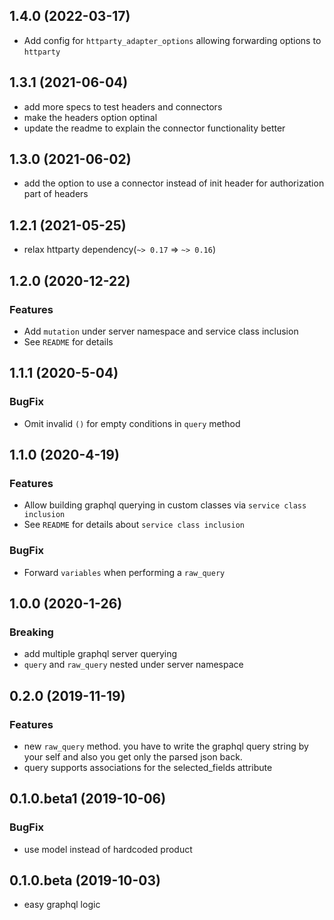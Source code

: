 ## 1.4.0 (2022-03-17)

* Add config for `httparty_adapter_options` allowing forwarding options to `httparty`

## 1.3.1 (2021-06-04)

* add more specs to test headers and connectors
* make the headers option optinal
* update the readme to explain the connector functionality better

## 1.3.0 (2021-06-02)

* add the option to use a connector instead of init header for authorization
  part of headers 

## 1.2.1 (2021-05-25)

* relax httparty dependency(`~> 0.17` => `~> 0.16`)

## 1.2.0 (2020-12-22)

### Features
* Add `mutation` under server namespace and service class inclusion
* See `README` for details

## 1.1.1 (2020-5-04)

### BugFix
* Omit invalid `()` for empty conditions in `query` method

## 1.1.0 (2020-4-19)

### Features
* Allow building graphql querying in custom classes via `service class inclusion`
* See `README` for details about `service class inclusion`

### BugFix
* Forward `variables` when performing a `raw_query`

## 1.0.0 (2020-1-26)

### Breaking
* add multiple graphql server querying
* `query` and `raw_query` nested under server namespace


## 0.2.0 (2019-11-19)

### Features
* new `raw_query` method. you have to write the graphql query
  string by your self and also you get only the parsed json back.
* query supports associations for the selected_fields attribute

## 0.1.0.beta1 (2019-10-06)

### BugFix
* use model instead of hardcoded product


## 0.1.0.beta (2019-10-03)

* easy graphql logic
